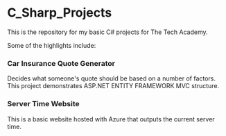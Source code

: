 # C_Sharp_Projects
 
This is the repository for my basic C# projects for The Tech Academy.

Some of the highlights include:

### Car Insurance Quote Generator
Decides what someone's quote should be based on a number of factors. This project demonstrates ASP.NET ENTITY FRAMEWORK MVC structure.

### Server Time Website
This is a basic website hosted with Azure that outputs the current server time.

